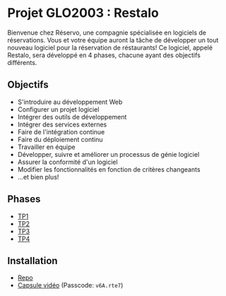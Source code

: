 # Projet GLO2003 : Restalo

Bienvenue chez Réservo, une compagnie spécialisée en logiciels de réservations. Vous et votre équipe auront la tâche de développer un tout nouveau logiciel pour la réservation de réstaurants! Ce logiciel, appelé Restalo, sera développé en 4 phases, chacune ayant des objectifs différents.

## Objectifs

- S'introduire au développement Web
- Configurer un projet logiciel
- Intégrer des outils de développement
- Intégrer des services externes
- Faire de l'intégration continue
- Faire du déploiement continu
- Travailler en équipe
- Développer, suivre et améliorer un processus de génie logiciel
- Assurer la conformité d'un logiciel
- Modifier les fonctionnalités en fonction de critères changeants
- ...et bien plus!

## Phases

- [TP1](https://github.com/glo2003/H24-TP1)
- [TP2](https://github.com/glo2003/H24-TP2)
- [TP3](https://github.com/glo2003/H24-TP3)
- [TP4](https://github.com/glo2003/H24-TP4)

## Installation

- [Repo](https://github.com/glo2003/H24-Restalo)
- [Capsule vidéo](https://ulaval.zoom.us/rec/share/Ho1CQCqtTJ4Y71qCHvcPMcS6UF7-R1JMz5Satvve2-TrmOnLgIEUQTO88XC3XzUu.yyaUjac4JqxIQnLr) (Passcode: `v6A.rte7`)
